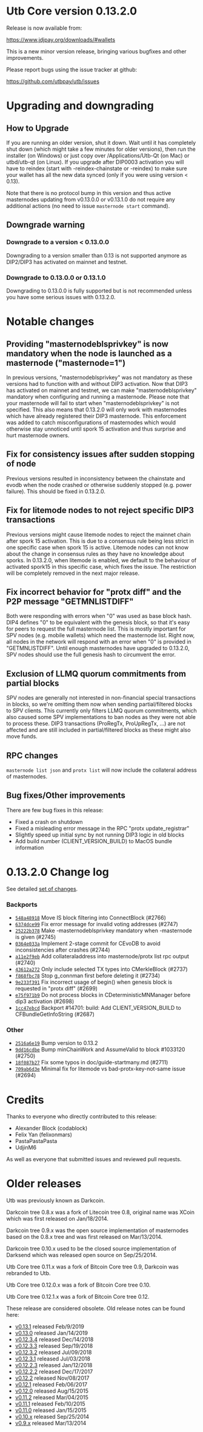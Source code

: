 Utb Core version 0.13.2.0
==========================

Release is now available from:

  <https://www.jdjpay.org/downloads/#wallets>

This is a new minor version release, bringing various bugfixes and other improvements.

Please report bugs using the issue tracker at github:

  <https://github.com/utbpay/utb/issues>


Upgrading and downgrading
=========================

How to Upgrade
--------------

If you are running an older version, shut it down. Wait until it has completely
shut down (which might take a few minutes for older versions), then run the
installer (on Windows) or just copy over /Applications/Utb-Qt (on Mac) or
utbd/utb-qt (on Linux). If you upgrade after DIP0003 activation you will
have to reindex (start with -reindex-chainstate or -reindex) to make sure
your wallet has all the new data synced (only if you were using version < 0.13).

Note that there is no protocol bump in this version and thus active masternodes
updating from v0.13.0.0 or v0.13.1.0 do not require any additional actions (no need to issue
`masternode start` command).

Downgrade warning
-----------------

### Downgrade to a version < 0.13.0.0

Downgrading to a version smaller than 0.13 is not supported anymore as DIP2/DIP3 has activated
on mainnet and testnet.

### Downgrade to 0.13.0.0 or 0.13.1.0

Downgrading to 0.13.0.0 is fully supported but is not recommended unless you have some serious issues with 0.13.2.0.

Notable changes
===============

Providing "masternodeblsprivkey" is now mandatory when the node is launched as a masternode ("masternode=1")
------------------------------------------------------------------------
In previous versions, "masternodeblsprivkey" was not mandatory as these versions had to function with and without DIP3
activation. Now that DIP3 has activated on mainnet and testnet, we can make "masternodeblsprivkey" mandatory when
configuring and running a masternode. Please note that your masternode will fail to start when "masternodeblsprivkey"
is not specified. This also means that 0.13.2.0 will only work with masternodes which have already registered their
DIP3 masternode. This enforcement was added to catch misconfigurations of masternodes which would otherwise stay
unnoticed until spork 15 activation and thus surprise and hurt masternode owners.

Fix for consistency issues after sudden stopping of node
--------------------------------------------------------
Previous versions resulted in inconsistency between the chainstate and evodb when the node crashed or otherwise suddenly
stopped (e.g. power failure). This should be fixed in 0.13.2.0. 

Fix for litemode nodes to not reject specific DIP3 transactions
---------------------------------------------------------------
Previous versions might cause litemode nodes to reject the mainnet chain after spork 15 activation. This is due to a
consensus rule being less strict in one specific case when spork 15 is active. Litemode nodes can not know about the
change in consensus rules as they have no knowledge about sporks. In 0.13.2.0, when litemode is enabled, we default to the
behaviour of activated spork15 in this specific case, which fixes the issue. The restriction will be completely removed
in the next major release.

Fix incorrect behavior for "protx diff" and the P2P message "GETMNLISTDIFF"
---------------------------------------------------------------------------
Both were responding with errors when "0" was used as base block hash. DIP4 defines "0" to be equivalent with the
genesis block, so that it's easy for peers to request the full masternode list.
This is mostly important for SPV nodes (e.g. mobile wallets) which need the masternode list. Right now, all nodes in
the network will respond with an error when "0" is provided in  "GETMNLISTDIFF". Until enough masternodes have upgraded
to 0.13.2.0, SPV nodes should use the full genesis hash to circumvent the error.

Exclusion of LLMQ quorum commitments from partial blocks
--------------------------------------------------------
SPV nodes are generally not interested in non-financial special transactions in blocks, so we're omitting them now when
sending partial/filtered blocks to SPV clients. This currently only filters LLMQ quorum commitments, which also caused
some SPV implementations to ban nodes as they were not able to process these. DIP3 transactions (ProRegTx, ProUpRegTx, ...)
are not affected and are still included in partial/filtered blocks as these might also move funds. 

RPC changes
-----------
`masternode list json` and `protx list` will now include the collateral address of masternodes.

Bug fixes/Other improvements
----------------------------
There are few bug fixes in this release:
- Fixed a crash on shutdown
- Fixed a misleading error message in the RPC "protx update_registrar"  
- Slightly speed up initial sync by not running DIP3 logic in old blocks
- Add build number (CLIENT_VERSION_BUILD) to MacOS bundle information 

 0.13.2.0 Change log
===================

See detailed [set of changes](https://github.com/utbpay/utb/compare/v0.13.1.0...utbpay:v0.13.2.0).

### Backports

- [`548a48918`](https://github.com/utbpay/utb/commit/548a48918) Move IS block filtering into ConnectBlock (#2766)
- [`6374dce99`](https://github.com/utbpay/utb/commit/6374dce99) Fix error message for invalid voting addresses (#2747)
- [`25222b378`](https://github.com/utbpay/utb/commit/25222b378) Make -masternodeblsprivkey mandatory when -masternode is given (#2745)
- [`0364e033a`](https://github.com/utbpay/utb/commit/0364e033a) Implement 2-stage commit for CEvoDB to avoid inconsistencies after crashes (#2744)
- [`a11e2f9eb`](https://github.com/utbpay/utb/commit/a11e2f9eb) Add collateraladdress into masternode/protx list rpc output (#2740)
- [`43612a272`](https://github.com/utbpay/utb/commit/43612a272) Only include selected TX types into CMerkleBlock (#2737)
- [`f868fbc78`](https://github.com/utbpay/utb/commit/f868fbc78) Stop g_connman first before deleting it (#2734)
- [`9e233f391`](https://github.com/utbpay/utb/commit/9e233f391) Fix incorrect usage of begin() when genesis block is requested in "protx diff" (#2699)
- [`e75f971b9`](https://github.com/utbpay/utb/commit/e75f971b9) Do not process blocks in CDeterministicMNManager before dip3 activation (#2698)
- [`1cc47ebcd`](https://github.com/utbpay/utb/commit/1cc47ebcd) Backport #14701: build: Add CLIENT_VERSION_BUILD to CFBundleGetInfoString (#2687)

### Other

- [`2516a6e19`](https://github.com/utbpay/utb/commit/2516a6e19) Bump version to 0.13.2
- [`9dd16cdbe`](https://github.com/utbpay/utb/commit/9dd16cdbe) Bump minChainWork and AssumeValid to block #1033120 (#2750)
- [`18f087b27`](https://github.com/utbpay/utb/commit/18f087b27) Fix some typos in doc/guide-startmany.md (#2711)
- [`709ab6d3e`](https://github.com/utbpay/utb/commit/709ab6d3e) Minimal fix for litemode vs bad-protx-key-not-same issue (#2694)

Credits
=======

Thanks to everyone who directly contributed to this release:

- Alexander Block (codablock)
- Felix Yan (felixonmars)
- PastaPastaPasta
- UdjinM6

As well as everyone that submitted issues and reviewed pull requests.

Older releases
==============

Utb was previously known as Darkcoin.

Darkcoin tree 0.8.x was a fork of Litecoin tree 0.8, original name was XCoin
which was first released on Jan/18/2014.

Darkcoin tree 0.9.x was the open source implementation of masternodes based on
the 0.8.x tree and was first released on Mar/13/2014.

Darkcoin tree 0.10.x used to be the closed source implementation of Darksend
which was released open source on Sep/25/2014.

Utb Core tree 0.11.x was a fork of Bitcoin Core tree 0.9,
Darkcoin was rebranded to Utb.

Utb Core tree 0.12.0.x was a fork of Bitcoin Core tree 0.10.

Utb Core tree 0.12.1.x was a fork of Bitcoin Core tree 0.12.

These release are considered obsolete. Old release notes can be found here:

- [v0.13.1](https://github.com/utbpay/utb/blob/master/doc/release-notes/utb/release-notes-0.13.1.md) released Feb/9/2019
- [v0.13.0](https://github.com/utbpay/utb/blob/master/doc/release-notes/utb/release-notes-0.13.0.md) released Jan/14/2019
- [v0.12.3.4](https://github.com/utbpay/utb/blob/master/doc/release-notes/utb/release-notes-0.12.3.4.md) released Dec/14/2018
- [v0.12.3.3](https://github.com/utbpay/utb/blob/master/doc/release-notes/utb/release-notes-0.12.3.3.md) released Sep/19/2018
- [v0.12.3.2](https://github.com/utbpay/utb/blob/master/doc/release-notes/utb/release-notes-0.12.3.2.md) released Jul/09/2018
- [v0.12.3.1](https://github.com/utbpay/utb/blob/master/doc/release-notes/utb/release-notes-0.12.3.1.md) released Jul/03/2018
- [v0.12.2.3](https://github.com/utbpay/utb/blob/master/doc/release-notes/utb/release-notes-0.12.2.3.md) released Jan/12/2018
- [v0.12.2.2](https://github.com/utbpay/utb/blob/master/doc/release-notes/utb/release-notes-0.12.2.2.md) released Dec/17/2017
- [v0.12.2](https://github.com/utbpay/utb/blob/master/doc/release-notes/utb/release-notes-0.12.2.md) released Nov/08/2017
- [v0.12.1](https://github.com/utbpay/utb/blob/master/doc/release-notes/utb/release-notes-0.12.1.md) released Feb/06/2017
- [v0.12.0](https://github.com/utbpay/utb/blob/master/doc/release-notes/utb/release-notes-0.12.0.md) released Aug/15/2015
- [v0.11.2](https://github.com/utbpay/utb/blob/master/doc/release-notes/utb/release-notes-0.11.2.md) released Mar/04/2015
- [v0.11.1](https://github.com/utbpay/utb/blob/master/doc/release-notes/utb/release-notes-0.11.1.md) released Feb/10/2015
- [v0.11.0](https://github.com/utbpay/utb/blob/master/doc/release-notes/utb/release-notes-0.11.0.md) released Jan/15/2015
- [v0.10.x](https://github.com/utbpay/utb/blob/master/doc/release-notes/utb/release-notes-0.10.0.md) released Sep/25/2014
- [v0.9.x](https://github.com/utbpay/utb/blob/master/doc/release-notes/utb/release-notes-0.9.0.md) released Mar/13/2014


